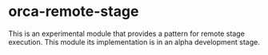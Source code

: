# orca-remote-stage

This is an experimental module that provides a pattern for remote stage execution.  This module its
implementation is in an alpha development stage.

